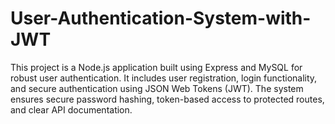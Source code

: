 # User-Authentication-System-with-JWT
This project is a Node.js application built using Express and MySQL for robust user authentication. It includes user registration, login functionality, and secure authentication using JSON Web Tokens (JWT). The system ensures secure password hashing, token-based access to protected routes, and clear API documentation.
